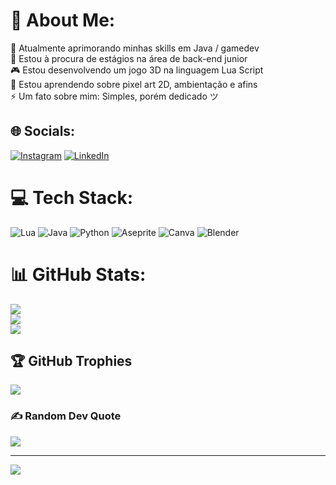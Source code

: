 # 💫 About Me:
🔭 Atualmente aprimorando minhas skills em Java / gamedev<br>👯 Estou à procura de estágios na área de back-end junior<br>🎮 Estou desenvolvendo um jogo 3D na linguagem Lua Script <br>🌱 Estou aprendendo sobre pixel art 2D, ambientação e afins<br>⚡ Um fato sobre mim: Simples, porém dedicado ツ


## 🌐 Socials:
[![Instagram](https://img.shields.io/badge/Instagram-%23E4405F.svg?logo=Instagram&logoColor=white)](https://instagram.com/jhonatansse?igshid=ZDdkNTZiNTM=) [![LinkedIn](https://img.shields.io/badge/LinkedIn-%230077B5.svg?logo=linkedin&logoColor=white)](https://linkedin.com/in/https://www.linkedin.com/in/jhonatan-érik-36182021b/) 

# 💻 Tech Stack:
![Lua](https://img.shields.io/badge/lua-%232C2D72.svg?style=flat&logo=lua&logoColor=white) ![Java](https://img.shields.io/badge/java-%23ED8B00.svg?style=flat&logo=java&logoColor=white) ![Python](https://img.shields.io/badge/python-3670A0?style=flat&logo=python&logoColor=ffdd54) ![Aseprite](https://img.shields.io/badge/Aseprite-FFFFFF?style=flat&logo=Aseprite&logoColor=#7D929E) ![Canva](https://img.shields.io/badge/Canva-%2300C4CC.svg?style=flat&logo=Canva&logoColor=white) ![Blender](https://img.shields.io/badge/blender-%23F5792A.svg?style=flat&logo=blender&logoColor=white)
# 📊 GitHub Stats:
![](https://github-readme-stats.vercel.app/api?username=Lea1dev&theme=buefy&hide_border=false&include_all_commits=false&count_private=false)<br/>
![](https://github-readme-streak-stats.herokuapp.com/?user=Lea1dev&theme=buefy&hide_border=false)<br/>
![](https://github-readme-stats.vercel.app/api/top-langs/?username=Lea1dev&theme=buefy&hide_border=false&include_all_commits=false&count_private=false&layout=compact)

## 🏆 GitHub Trophies
![](https://github-profile-trophy.vercel.app/?username=Lea1dev&theme=darkhub&no-frame=false&no-bg=true&margin-w=4)

### ✍️ Random Dev Quote
![](https://quotes-github-readme.vercel.app/api?type=horizontal&theme=merko)

---
[![](https://visitcount.itsvg.in/api?id=Lea1dev&icon=3&color=10)](https://visitcount.itsvg.in)

<!-- Proudly created with GPRM ( https://gprm.itsvg.in ) -->
